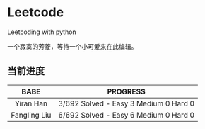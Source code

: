 # Leetcode
Leetcoding with python

一个寂寞的芳菱，等待一个小可爱来在此编辑。


## 当前进度

|     BABE      | PROGRESS                              |
| :-----------: | ------------------------------------- |
|   Yiran Han   | 3/692 Solved - Easy 3 Medium 0 Hard 0 |
| Fangling Liu  | 6/692 Solved - Easy 6 Medium 0 Hard 0 |


